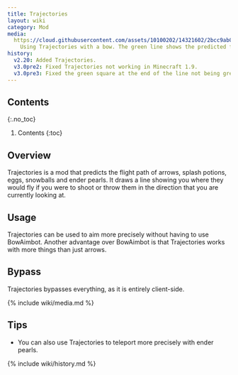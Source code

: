 ```yaml
---
title: Trajectories
layout: wiki
category: Mod
media:
  https://cloud.githubusercontent.com/assets/10100202/14321602/2bcc9ab0-fc1a-11e5-8bf9-47fb2bd164ce.jpg: |
    Using Trajectories with a bow. The green line shows the predicted flight path of the arrow, while the green square at the end of the line shows where the arrow would land.
history:
  v2.20: Added Trajectories.
  v3.0pre2: Fixed Trajectories not working in Minecraft 1.9.
  v3.0pre3: Fixed the green square at the end of the line not being green.
---
```

## Contents
{:.no_toc}
1. Contents
{:toc}

## Overview
Trajectories is a mod that predicts the flight path of arrows, splash potions, eggs, snowballs and ender pearls. It draws a line showing you where they would fly if you were to shoot or throw them in the direction that you are currently looking at.

## Usage
Trajectories can be used to aim more precisely without having to use BowAimbot. Another advantage over BowAimbot is that Trajectories works with more things than just arrows.

## Bypass
Trajectories bypasses everything, as it is entirely client-side.

{% include wiki/media.md %}

## Tips
- You can also use Trajectories to teleport more precisely with ender pearls.

{% include wiki/history.md %}

<!--
## Related
- BowAimbot
-->
